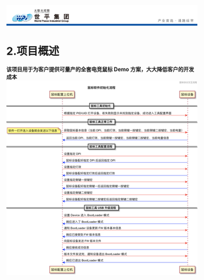 ![wpiLogo](images/wpiLogo.jpg)
# 2.项目概述

**该项目用于为客户提供可量产的全套电竞鼠标 Demo 方案，大大降低客户的开发成本**
![seqMouseConfigTool](images/seqMouseConfigTool.png)